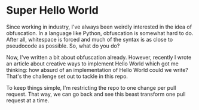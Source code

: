 # Super Hello World

Since working in industry, I've always been weirdly interested
in the idea of obfuscation. In a language like Python, obfuscation
is somewhat hard to do. After all, whitespace is forced and much
of the syntax is as close to pseudocode as possible. So, what do
you do?

Now, I've written a bit about obfuscation already. However, recently
I wrote an article about creative ways to implement Hello World which
got me thinking: how absurd of an implementation of Hello World could
we write? That's the challenge set out to tackle in this repo.

To keep things simple, I'm restricting the repo to one change per
pull request. That way, we can go back and see this beast transform
one pull request at a time. 
